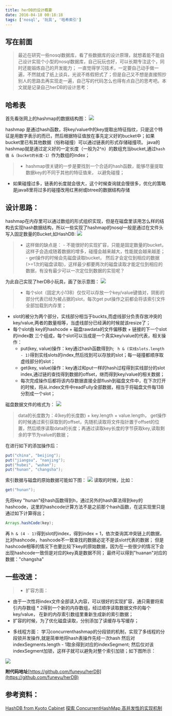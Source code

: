 ```yaml
---
title: herDB的设计概要
date: 2016-04-18 00:18:18
tags: ['nosql', '玩具', '哈希索引']
---
```

## 写在前面

> 最近在研究一些nosql数据库，看了些数据库的设计原理，就想着能不能自己设计实现个小型的nosql数据库，自己玩玩也好，可以长期专注这个，同时还能锻炼自己的开发能力；
一直觉得学习技术，一定要自己动手做一遍，不然就成了纸上谈兵，光说不练假把式了；但是自己又不想是直接照抄别人的思路去再实现走一遍，自己写的代码怎么也得有点自己的思考吧。本文就是记录自己herDB的设计思考：

## 哈希表

首先看张网上的hashmap的数据结构图：
![](/img/posts/HashMap-Structure.png)
<!--more-->
hashmap 是通过hash函数，将key/value中的key提取出特征指纹，只是这个特征是用数字表示的而已，然后根据特征值放在事先定义好的bucket中；如果bucket里已有其他数据（俗称碰撞）可以通过链表的形式存储碰撞项。
java的hashmap就是通过定义好的一定长度（一般为2^n）的数组充当bucket,通过`hash值 &（bucket的长度-1）`作为数组的index；
> + hashmap很关键的一步是要找到一个合适的hash函数，能够尽量提取数据key的不同于其他的特征值来， 以避免碰撞；
+ 如果碰撞过多，链表的长度就会很大，这个时候查询就会慢很多，优化的策略是java8里将过多的碰撞改用红黑树或btree的数据结构存储

## 设计思路：

hashmap在内存里可以通过数组的形式组织实现，但是在磁盘里该用怎么样的结构去实现hash数据结构，所以一些实现了hashmap的nosql一般是通过在文件头写入固定数量的Bucket,如HashDB:
![](/img/posts/kvstore.jpg)
> + 这样做的缺点是：
    - 不能很好的实现扩容，只能是固定数量的bucket，这样子会造成随着数据的增多，碰撞会越来越大，性能就会越来越差；
    - get操作的时候会先磁盘读取bucket， 然后才会定位到相应的数据(>=1次的磁盘读取)，这样最少都要两次的磁盘读取才能定位到相应的数据，有没有最少可以一次定位到数据的实现呢？

为此自己实现了herDB小玩具，画了张示意图：
![](/img/posts/index_data.png)
> + 每个slot（固定大小13B）仅仅可以存放一个key/value键值对，阴影的部分代表已经为被占据的slot，每次get put操作之前都会将该索引文件全部加载到内存里；
+ slot的被分为两个部分，实线部分相当于buckts,而虚线部分负责存放冲突的key/value,两者的数量相等，当虚线部分已经满的时候就该resize了；
+ 每个slot由 key的hashcode + 磁盘rawdata的文件偏移数 + 链接的下一个slot的index数 三个组成，每个slot可以当成是一个真实key/value的代表，相关操作：
  - put(key, value)操作：key通过hash函数得到h; ` h & (实线slots.length - 1)`得到实线slots的index,然后找到可以存放的slot；每一碰撞都顺序取虚线部分的slot；
  - get(key, value)操作：key通过和put一样的hash过程得到实线部分的slot index,通过链的查找得到数据的offset，继而得到key/value的相关数据；
  - 每次完成操作后都将该内存数据直接全部flush到磁盘文件中，在下次打开的时候，将从.index文件中readFully全部数据，相当于将磁盘文件每13B分割成一个slot；

磁盘数据文件的格式为：
![](/img/posts/file_format.png)
> data的长度数为：4(key的长度数) + key.length + value.length， get操作的时候通过索引获取到的offset，先随机读取将文件指针置于offset的位置，然后顺序读取data的长度；再通过读取key长度的字节获取key,读取剩余的字节为value的数据；

在进行如下的添加操作后：
``` java
put("china", "beijing");
put("jiangsu", "nanjing");
put("hubei", "wuhan");
put("hunan", "changsha");
```
索引数据与磁盘的原始数据可能如下图：
![](/img/posts/data_index.png)
读取的时候，比如：
``` java
get("hunan");
```
先将key "hunan"经hash函数得到h，通过另外的hash算法得到key的hashcode，这里的hashcode计算方法不是之前那个hash函数，在这实现里只是通过如下计算得出；
``` java
Arrays.hashCode(key);
```
再 `h & (4 - 1)`得到slot的index，得到index = 1，依次查询其冲突链上的数据，比对hashcode，hashcode不一致查找的数据必定不是该slot代表的数据；
但是hashcode相等的情况下也要比较下key的原始数据，因为在一些很少的情况下会出现hashcode一致但是对应的key真是数据不同；
最终可以得到"huanan"对应的数据："changsha"

## 一些改进：
> + 扩容方面：
  - 由于一次性将index文件全部读入内容，可以很好的实现扩容，通只需要将索引内存数组 * 2得到一个新的内存数组，经过顺序读取数据文件的每个key/value，
在新的内存索引数组里重新生成新的索引数据；
  - 扩容的时候，为了优化磁盘读取，分别添加了读缓存与写缓存；
+ 多线程方面：
学习concurrenthashmap的分段锁的机制，实现了多线程的分段锁并发操作,就是简单地将hash表操作先经一次hash 然后对indexSegments.length - 1取余得到对应的indexSegment;
然后仅对该indexSegment加锁，这样子就可以避免对整个索引加锁；如下图所示：

![](/img/posts/segments.png)

**附代码地址**[https://github.com/funeyu/herDB](https://github.com/funeyu/herDB)
## 参考资料：
[HashDB from Kyoto Cabinet](http://codecapsule.com/2013/05/13/implementing-a-key-value-store-part-5-hash-table-implementations/#ref_19)
[探索 ConcurrentHashMap 高并发性的实现机制](https://www.ibm.com/developerworks/cn/java/java-lo-concurrenthashmap/)
